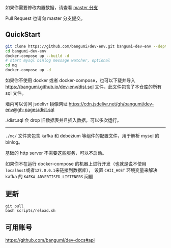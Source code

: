 如果你需要修改内置数据，请查看 [master 分支](https://github.com/bangumi/dev-env/tree/master)

Pull Request 也请向 master 分支提交。

## QuickStart

```bash
git clone https://github.com/bangumi/dev-env.git bangumi-dev-env --depth=1
cd bangumi-dev-env
docker-compose up --build -d
# start mysql binlog message watcher, optional
cd mq
docker-compose up -d
```

如果你不使用 docker 或者 docker-compose，也可以下载并导入 <https://bangumi.github.io/dev-env/dist.sql> 文件，此文件包含了本仓库的所有 sql 文件。

墙内可以访问 jsdelivr 镜像网址 https://cdn.jsdelivr.net/gh/bangumi/dev-env@gh-pages/dist.sql

./dist.sql 会 drop 旧数据表并且插入数据，可以多次运行。

---

`./mq/` 文件夹包含 kafka 和 debezium 等组件的配置文件，用于解析 mysql 的 binlog。

基础的 http server 不需要这些服务，可以不启动。

如果你不在运行 docker-compose 的机器上进行开发（也就是说不使用`localhost`或者`127.0.0.1`来链接到数据库），
设置 `CHII_HOST` 环境变量来解决 kafka 的 `KAFKA_ADVERTISED_LISTENERS` 问题

## 更新

```shell
git pull
bash scripts/reload.sh
```

## 可用账号

https://github.com/bangumi/dev-docs#api
